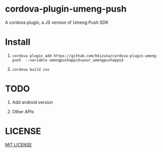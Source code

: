 # cordova-plugin-umeng-push

A cordova plugin, a JS version of Umeng Push SDK

# Install

1. ```cordova plugin add https://github.com/hkizuna/cordova-plugin-umeng-push  --variable umengpushappid=your_umengpushappid```

2. ```cordova build ios```

# TODO

1. Add android version

2. Other APIs

# LICENSE

[MIT LICENSE](http://opensource.org/licenses/MIT)